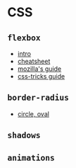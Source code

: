 # CSS

## `flexbox`
* [intro](http://www.sketchingwithcss.com/flexbox-tutorial)
* [cheatsheet](http://www.sketchingwithcss.com/samplechapter/cheatsheet.html)
* [mozilla's guide](https://developer.mozilla.org/en-US/docs/Web/CSS/CSS_Flexible_Box_Layout/Using_CSS_flexible_boxes)
* [css-tricks guide](https://css-tricks.com/snippets/css/a-guide-to-flexbox/
)

## `border-radius`
* [circle, oval](http://jsbin.com/semubazaqu/edit?html,css,output)

## `shadows`

## `animations`
